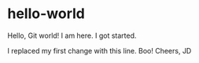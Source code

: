 # hello-world
Hello, Git world! I am here. I got started.

I replaced my first change with this line.
Boo!
Cheers, JD

